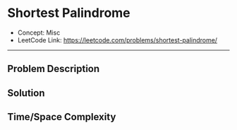 # Shortest Palindrome

- Concept: Misc
- LeetCode Link: https://leetcode.com/problems/shortest-palindrome/

---

## Problem Description

## Solution

## Time/Space Complexity

